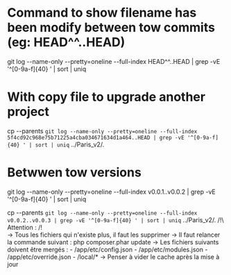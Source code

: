 # Command to show filename has been modify between tow commits (eg: HEAD^^..HEAD)
git log --name-only --pretty=oneline --full-index HEAD^^..HEAD | grep -vE '^[0-9a-f]{40} ' | sort | uniq

# With copy file to upgrade another project
cp --parents `git log --name-only --pretty=oneline --full-index 5f4cd92c968e75b71225a4cba034671634d1a464..HEAD | grep -vE '^[0-9a-f]{40} ' | sort | uniq` ../Paris_v2/.

# Betwwen tow versions
git log --name-only --pretty=oneline --full-index v0.0.1..v0.0.2 | grep -vE '^[0-9a-f]{40} ' | sort | uniq



cp --parents `git log --name-only --pretty=oneline --full-index v0.0.2..v0.0.3 | grep -vE '^[0-9a-f]{40} ' | sort | uniq` ../Paris_v2/.
/!\ Attention : /!\
-> Tous les fichiers qui n'existe plus, il faut les supprimer
-> Il faut relancer la commande suivant : php composer.phar update
-> Les fichiers suivants doivent être mergés :
    - /app/etc/config.json
    - /app/etc/modules.json
    - /app/etc/override.json
    - /local/*
-> Penser à vider le cache après la mise à jour